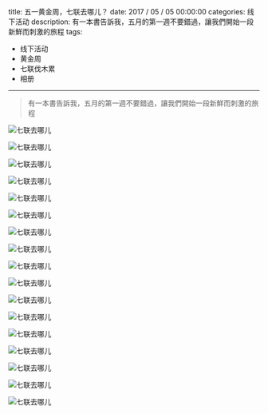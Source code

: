 title: 五一黄金周，七联去哪儿？
date: 2017 / 05 / 05 00:00:00
categories: 线下活动
description: ‎‎‎有一本書告訴我，五月的第一週不要錯過，讓我們開始一段新鮮而刺激的旅程
tags:
- 线下活动
- 黄金周
- 七联伐木累
- 相册

---

<blockquote class="blockquote-center"> 有一本書告訴我，五月的第一週不要錯過，讓我們開始一段新鮮而刺激的旅程 </blockquote>

![七联去哪儿](http://wx4.sinaimg.cn/mw690/a9a40e85gy1fgd83f00r5j22ds1scqv5.jpg)

![七联去哪儿](http://wx3.sinaimg.cn/mw690/a9a40e85gy1fgd83dilnej23402c0x6q.jpg)

![七联去哪儿](http://wx4.sinaimg.cn/mw690/a9a40e85gy1fgd83chwe3j23402c0b2c.jpg)

![七联去哪儿](http://wx1.sinaimg.cn/mw690/a9a40e85gy1fgd839uhwmj23402c01l0.jpg)

![七联去哪儿](http://wx2.sinaimg.cn/mw690/a9a40e85gy1fgd8384st4j23402c04qr.jpg)

![七联去哪儿](http://wx1.sinaimg.cn/mw690/a9a40e85gy1fgd8371eazj23402c0u0z.jpg)

![七联去哪儿](http://wx2.sinaimg.cn/mw690/a9a40e85gy1fgd835cv6fj23402c0b2e.jpg)

![七联去哪儿](http://wx4.sinaimg.cn/mw690/a9a40e85gy1fgd8330c4tj23402c04qu.jpg)

![七联去哪儿](http://wx4.sinaimg.cn/mw690/a9a40e85gy1fgd832a6gkj23402c0kjo.jpg)

![七联去哪儿](http://wx4.sinaimg.cn/mw690/a9a40e85gy1fgd82wmlh1j22ds1scx6p.jpg)

![七联去哪儿](http://wx4.sinaimg.cn/mw690/a9a40e85gy1fgd82vnwj6j23402c0b2c.jpg)

![七联去哪儿](http://wx4.sinaimg.cn/mw690/a9a40e85gy1fgd82t3yhcj22ds1schdt.jpg)

![七联去哪儿](http://wx1.sinaimg.cn/mw690/a9a40e85gy1fgd80kgoifj21kw16ox6q.jpg)

![七联去哪儿](http://wx4.sinaimg.cn/mw690/a9a40e85gy1fgd80g4uh2j21kw16o7wh.jpg)

![七联去哪儿](http://wx4.sinaimg.cn/mw690/a9a40e85gy1fgd80afocpj21kw16ohdv.jpg)

![七联去哪儿](http://wx2.sinaimg.cn/mw690/a9a40e85gy1fgd8043gvyj20qo0zkguk.jpg)

![七联去哪儿](http://wx3.sinaimg.cn/mw690/a9a40e85gy1fgd8008of7j21kw16o1kz.jpg)